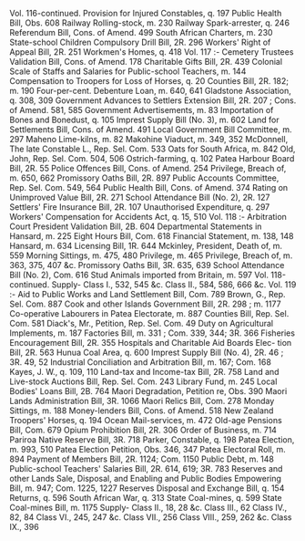 Vol. 116-continued. Provision for Injured Constables, q. 197 Public Health Bill, Obs. 608 Railway Rolling-stock, m. 230 Railway Spark-arrester, q. 246 Referendum Bill, Cons. of Amend. 499 South African Charters, m. 230 State-school Children Compulsory Drill Bill, 2R. 296 Workers' Right of Appeal Bill, 2R. 251 Workmen's Homes, q. 418 Vol. 117 :- Cemetery Trustees Validation Bill, Cons. of Amend. 178 Charitable Gifts Bill, 2R. 439 Colonial Scale of Staffs and Salaries for Public-school Teachers, m. 144 Compensation to Troopers for Loss of Horses, q. 20 Counties Bill, 2R. 182; m. 190 Four-per-cent. Debenture Loan, m. 640, 641 Gladstone Association, q. 308, 309 Government Advances to Settlers Extension Bill, 2R. 207 ; Cons. of Amend. 581, 585 Government Advertisements, m. 83 Importation of Bones and Bonedust, q. 105 Imprest Supply Bill (No. 3), m. 602 Land for Settlements Bill, Cons. of Amend. 491 Local Government Bill Committee, m. 297 Maheno Lime-kilns, m. 82 Makohine Viaduct, m. 349, 352 McDonnell, The late Constable L., Rep. Sel. Com. 533 Oats for South Africa, m. 842 Old, John, Rep. Sel. Com. 504, 506 Ostrich-farming, q. 102 Patea Harbour Board Bill, 2R. 55 Police Offences Bill, Cons. of Amend. 254 Privilege, Breach of, m. 650, 662 Promissory Oaths Bill, 2R. 897 Public Accounts Committee, Rep. Sel. Com. 549, 564 Public Health Bill, Cons. of Amend. 374 Rating on Unimproved Value Bill, 2R. 271 School Attendance Bill (No. 2), 2R. 127 Settlers' Fire Insurance Bill, 2R. 107 Unauthorised Expenditure, q. 297 Workers' Compensation for Accidents Act, q. 15, 510 Vol. 118 :- Arbitration Court President Validation Bill, 2B. 604 Departmental Statements in Hansard, m. 225 Eight Hours Bill, Com. 618 Financial Statement, m. 138, 148 Hansard, m. 634 Licensing Bill, 1R. 644 Mckinley, President, Death of, m. 559 Morning Sittings, m. 475, 480 Privilege, m. 465 Privilege, Breach of, m. 363, 375, 407 &c. Promissory Oaths Bill, 3R. 635, 639 School Attendance Bill (No. 2), Com. 616 Stud Animals imported from Britain, m. 597 Vol. 118-continued. Supply- Class I., 532, 545 &c. Class II., 584, 586, 666 &c. Vol. 119 :- Aid to Public Works and Land Settlement Bill, Com. 789 Brown, G., Rep. Sel. Com. 887 Cook and other Islands Government Bill, 2R. 298 ; m. 1177 Co-operative Labourers in Patea Electorate, m. 887 Counties Bill, Rep. Sel. Com. 581 Diack's, Mr., Petition, Rep. Sel. Com. 49 Duty on Agricultural Implements, m. 187 Factories Bill, m. 331 ; Com. 339, 344; 3R. 366 Fisheries Encouragement Bill, 2R. 355 Hospitals and Charitable Aid Boards Elec- tion Bill, 2R. 563 Hunua Coal Area, q. 600 Imprest Supply Bill (No. 4), 2R. 46 ; 3R. 49, 52 Industrial Conciliation and Arbitration Bill, m. 167; Com. 168 Kayes, J. W., q. 109, 110 Land-tax and Income-tax Bill, 2R. 758 Land and Live-stock Auctions Bill, Rep. Sel. Com. 243 Library Fund, m. 245 Local Bodies' Loans Bill, 2B. 764 Maori Degradation, Petition re, Obs. 390 Maori Lands Administration Bill, 3R. 1066 Maori Relics Bill, Com. 278 Monday Sittings, m. 188 Money-lenders Bill, Cons. of Amend. 518 New Zealand Troopers' Horses, q. 194 Ocean Mail-services, m. 472 Old-age Pensions Bill, Com. 679 Opium Prohibition Bill, 2R. 306 Order of Business, m. 714 Pariroa Native Reserve Bill, 3R. 718 Parker, Constable, q. 198 Patea Election, m. 993, 510 Patea Election Petition, Obs. 346, 347 Patea Electoral Roll, m. 894 Payment of Members Bill, 2R. 1124; Com. 1150 Public Debt, m. 148 Public-school Teachers' Salaries Bill, 2R. 614, 619; 3R. 783 Reserves and other Lands Sale, Disposal, and Enabling and Public Bodies Empowering Bill, m. 947; Com. 1225, 1227 Reserves Disposal and Exchange Bill, q. 154 Returns, q. 596 South African War, q. 313 State Coal-mines, q. 599 State Coal-mines Bill, m. 1175 Supply- Class II., 18, 28 &c. Class III., 62 Class IV., 82, 84 Class VI., 245, 247 &c. Class VII., 256 Class VIII., 259, 262 &c. Class IX., 396 